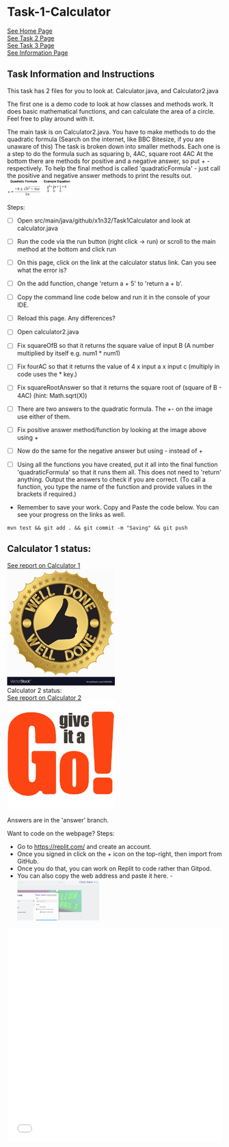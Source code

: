 # Task-1-Calculator
[See Home Page](README.md)<br/>
[See Task 2 Page](Task2.md)<br/>
[See Task 3 Page](Task3.md)<br/>
[See Information Page](Info.md)<br/>

## Task Information and Instructions
This task has 2 files for you to look at.
Calculator.java, and Calculator2.java

The first one is a demo code to look at how classes and methods work.
It does basic mathematical functions, and can calculate the area of a circle.
Feel free to play around with it.

The main task is on Calculator2.java.
You have to make methods to do the quadratic formula (Search on the internet, like BBC Bitesize, if you are unaware of this)
The task is broken down into smaller methods. Each one is a step to do the formula such as squaring b, 4AC, square root 4AC
At the bottom there are methods for positive and a negative answer, so put + - respectively.
To help the final method is called 'quadraticFormula' - just call the positive and negative answer methods to print the results out.
<br/><img src="quadraticEquation.png" width="30%" height="30%"><br/>


Steps: <br>
- [ ]  Open src/main/java/github/x1n32/Task1Calculator and look at calculator.java
- [ ]  Run the code via the run button (right click -> run) or scroll to the main method at the bottom and click run
- [ ]  On this page, click on the link at the calculator status link. Can you see what the error is?
- [ ]  On the add function, change 'return a + 5' to 'return a + b'.
- [ ]  Copy the command line code below and run it in the console of your IDE.
- [ ]  Reload this page. Any differences?
- [ ]  Open calculator2.java
- [ ]  Fix squareOfB so that it returns the square value of input B (A number multiplied by itself e.g. num1 * num1)
- [ ]  Fix fourAC so that it returns the value of 4 x input a x input c (multiply in code uses the * key.)
- [ ]  Fix squareRootAnswer so that it returns the square root of (square of B - 4AC) (hint: Math.sqrt(X))
- [ ]  There are two answers to the quadratic formula. The +- on the image use either of them. 
- [ ]  Fix positive answer method/function by looking at the image above using +
- [ ]  Now do the same for the negative answer but using - instead of +
- [ ]  Using all the functions you have created, put it all into the final function 'quadraticFormula' so that it runs them all. This does not need to 'return' anything. Output the answers to check if you are correct. (To call a function, you type the name of the function and provide values in the brackets if required.)


 - Remember to save your work. Copy and Paste the code below. You can see your progress on the links as well.
```shell 
mvn test && git add . && git commit -m "Saving" && git push
```

## Calculator 1 status:<br/>
[See report on Calculator 1](calculator1Report.md)<br/>
<img src="calculator1Status.jpg" width="50%" height="50%"><br/>
Calculator 2 status:<br/>
[See report on Calculator 2](calculator2Report.md)<br/>
<img src="calculator2Status.jpg" width="50%" height="50%"><br/>

Answers are in the 'answer' branch. 

Want to code on the webpage?
Steps:
- Go to https://replit.com/ and create an account.
- Once you signed in click on the + icon on the top-right, then import from GitHub.
- Once you do that, you can work on Replit to code rather than Gitpod. 
- You can also copy the web address and paste it here.
-<br/><img src="Replit.png" width="40%" height="40%"><br/>

<iframe frameborder="0" width="100%" height="500px" src=" addYourReplitWebLinkHereButKeepThe?AndEmbedPart ?embed=true"> Sorry your browser does not support inline frames.</iframe>



